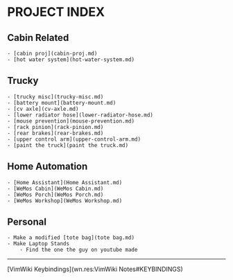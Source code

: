 # PROJECT INDEX

## Cabin Related

    - [cabin proj](cabin-proj.md)
    - [hot water system](hot-water-system.md)

## Trucky

    - [trucky misc](trucky-misc.md)
    - [battery mount](battery-mount.md)
    - [cv axle](cv-axle.md)
    - [lower radiator hose](lower-radiator-hose.md)
    - [mouse prevention](mouse-prevention.md)
    - [rack pinion](rack-pinion.md)
    - [rear brakes](rear-brakes.md)
    - [upper control arm](upper-control-arm.md)
    - [paint the truck](paint the truck.md)

## Home Automation

    - [Home Assistant](Home Assistant.md)
    - [WeMos Cabin](WeMos Cabin.md)
    - [WeMos Porch](WeMos Porch.md)
    - [WeMos Workshop](WeMos Workshop.md)

## Personal

    - Make a modified [tote bag](tote bag.md)
    - Make Laptop Stands
        - Find the one the guy on youtube made
---
[VimWiki Keybindings](wn.res:VimWiki Notes#KEYBINDINGS)




